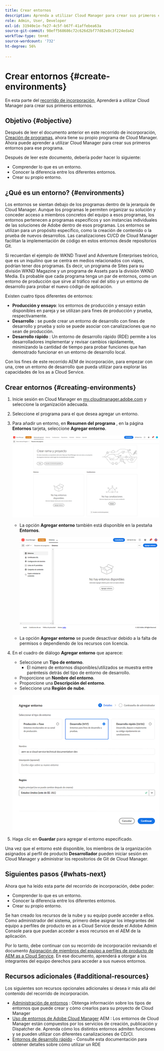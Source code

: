 ```yaml
---
title: Crear entornos
description: Aprenda a utilizar Cloud Manager para crear sus primeros entornos.
role: Admin, User, Developer
exl-id: 31940e1e-fe27-4c5f-b67f-41affebea63a
source-git-commit: 98eff568686c72c626d2bf77d82e8c3f224eda42
workflow-type: tm+mt
source-wordcount: '732'
ht-degree: 56%

---
```


# Crear entornos {#create-environments}

En esta parte del [recorrido de incorporación,](overview.md) Aprenderá a utilizar Cloud Manager para crear sus primeros entornos.

## Objetivo {#objective}

Después de leer el documento anterior en este recorrido de incorporación, [Creación de programas,](create-program.md) ahora tiene su propio programa de Cloud Manager. Ahora puede aprender a utilizar Cloud Manager para crear sus primeros entornos para ese programa.

Después de leer este documento, debería poder hacer lo siguiente:

* Comprender lo que es un entorno.
* Conocer la diferencia entre los diferentes entornos.
* Crear su propio entorno.

## ¿Qué es un entorno? {#environments}

Los entornos se sientan debajo de los programas dentro de la jerarquía de Cloud Manager. Aunque los programas le permiten organizar su solución y conceder acceso a miembros concretos del equipo a esos programas, los entornos pertenecen a programas específicos y son instancias individuales de las soluciones de Adobe dentro de esos programas. Los entornos se utilizan para un propósito específico, como la creación de contenido o la prueba de nuevos desarrollos. Las canalizaciones CI/CD de Cloud Manager facilitan la implementación de código en estos entornos desde repositorios Git.

Si recuerdan el ejemplo de WKND Travel and Adventure Enterprises teórico, que es un inquilino que se centra en medios relacionados con viajes, podrían tener dos programas. Es decir, un programa de Sites para su división WKND Magazine y un programa de Assets para la división WKND Media. Es probable que cada programa tenga un par de entornos, como un entorno de producción que sirve al tráfico real del sitio y un entorno de desarrollo para probar el nuevo código de aplicación.

Existen cuatro tipos diferentes de entornos:

* **Producción y ensayo**: los entornos de producción y ensayo están disponibles en pareja y se utilizan para fines de producción y prueba, respectivamente.
* **Desarrollo** : se puede crear un entorno de desarrollo con fines de desarrollo y prueba y solo se puede asociar con canalizaciones que no sean de producción.
* **Desarrollo rápido** : Un entorno de desarrollo rápido (RDE) permite a los desarrolladores implementar y revisar cambios rápidamente, minimizando la cantidad de tiempo para probar funciones que han demostrado funcionar en un entorno de desarrollo local.

Con los fines de este recorrido AEM de incorporación, para empezar con una, cree un entorno de desarrollo que pueda utilizar para explorar las capacidades de los as a Cloud Service.

## Crear entornos {#creating-environments}

1. Inicie sesión en Cloud Manager en [my.cloudmanager.adobe.com](https://my.cloudmanager.adobe.com/) y seleccione la organización adecuada.

1. Seleccione el programa para el que desea agregar un entorno.

1. Para añadir un entorno, en **Resumen del programa** , en la página **Entornos** tarjeta, seleccione **Agregar entorno**.

   ![Tarjeta Entornos](/help/implementing/cloud-manager/assets/no-environments.png)

   * La opción **Agregar entorno** también está disponible en la pestaña **Entornos**.

      ![Pestaña Entornos](/help/implementing/cloud-manager/assets/environments-tab.png)

   * La opción **Agregar entorno** se puede desactivar debido a la falta de permisos o dependiendo de los recursos con licencia.

1. En el cuadro de diálogo **Agregar entorno** que aparece:

   * Seleccione un **Tipo de entorno**.
      * El número de entornos disponibles/utilizados se muestra entre paréntesis detrás del tipo de entorno de desarrollo.
   * Proporcione un **Nombre del entorno**.
   * Proporcione una **Descripción del entorno**.
   * Seleccione una **Región de nube**.

   ![Cuadro de diálogo Agregar entorno](/help/implementing/cloud-manager/assets/add-environment2.png)

1. Haga clic en **Guardar** para agregar el entorno especificado.

Una vez que el entorno esté disponible, los miembros de la organización asignados al perfil de producto **Desarrollador** pueden iniciar sesión en Cloud Manager y administrar los repositorios de Git de Cloud Manager.

## Siguientes pasos {#whats-next}

Ahora que ha leído esta parte del recorrido de incorporación, debe poder:

* Comprender lo que es un entorno.
* Conocer la diferencia entre los diferentes entornos.
* Crear su propio entorno.

Se han creado los recursos de la nube y su equipo puede acceder a ellos. Como administrador del sistema, primero debe asignar los integrantes del equipo a perfiles de producto en as a Cloud Service desde el Adobe Admin Console para que puedan acceder a esos recursos en el AEM de la aplicación.

Por lo tanto, debe continuar con su recorrido de incorporación revisando el documento [Asignación de miembros del equipo a perfiles de producto de AEM as a Cloud Service](assign-profiles-aem.md). En ese documento, aprenderá a otorgar a los integrantes del equipo derechos para acceder a sus nuevos entornos.

## Recursos adicionales {#additional-resources}

Los siguientes son recursos opcionales adicionales si desea ir más allá del contenido del recorrido de incorporación.

* [Administración de entornos](/help/implementing/cloud-manager/manage-environments.md) : Obtenga información sobre los tipos de entornos que puede crear y cómo crearlos para su proyecto de Cloud Manager
* [Uso de entornos de Adobe Cloud Manager](https://experienceleague.adobe.com/docs/experience-manager-learn/cloud-service/cloud-manager/environments.html?lang=es) AEM : Los entornos de Cloud Manager están compuestos por los servicios de creación, publicación y Dispatcher de. Aprenda cómo los distintos entornos admiten funciones y se pueden utilizar con diferentes canalizaciones de CD/CI.
* [Entornos de desarrollo rápido](/help/implementing/developing/introduction/rapid-development-environments.md) - Consulte esta documentación para obtener detalles sobre cómo utilizar un RDE

<!-- ERROR: Not Found (HTTP error 404) * [AEM Champion Tips and Tricks - Cloud Manager Environment Types](https://experienceleague.adobe.com/docs/experience-manager-learn/cloud-service/expert-resources/aem-champions/environment-types.md) - Watch this video for an overview of Cloud Manager environment types from an AEM champion. -->

